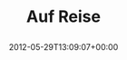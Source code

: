 ---
retweeted: false
source: <a href="http://twitter.com/#!/download/ipad" rel="nofollow">Twitter for iPad</a>
entities:
  user_mentions: []
  urls: []
  symbols: []
  media:
  - expanded_url: https://twitter.com/bascht/status/207458544239390720/photo/1
    indices:
    - '10'
    - '30'
    url: http://t.co/BlOIDa9B
    media_url: http://pbs.twimg.com/media/AuEKcmNCMAArWNZ.jpg
    id_str: '207458544243585024'
    id: '207458544243585024'
    media_url_https: https://pbs.twimg.com/media/AuEKcmNCMAArWNZ.jpg
    sizes:
      large:
        w: '1530'
        h: '2048'
        resize: fit
      small:
        w: '508'
        h: '680'
        resize: fit
      thumb:
        w: '150'
        h: '150'
        resize: crop
      medium:
        w: '896'
        h: '1200'
        resize: fit
    type: photo
    display_url: pic.twitter.com/BlOIDa9B
  hashtags: []
display_text_range:
- '0'
- '30'
favorite_count: '0'
id_str: '207458544239390720'
truncated: false
retweet_count: '0'
id: '207458544239390720'
possibly_sensitive: false
created_at: Tue May 29 13:09:07 +0000 2012
favorited: false
full_text: Auf Reise
lang: de
extended_entities:
  media:
  - expanded_url: https://twitter.com/bascht/status/207458544239390720/photo/1
    indices:
    - '10'
    - '30'
    url: http://t.co/BlOIDa9B
    media_url: http://pbs.twimg.com/media/AuEKcmNCMAArWNZ.jpg
    id_str: '207458544243585024'
    id: '207458544243585024'
    media_url_https: https://pbs.twimg.com/media/AuEKcmNCMAArWNZ.jpg
    sizes:
      large:
        w: '1530'
        h: '2048'
        resize: fit
      small:
        w: '508'
        h: '680'
        resize: fit
      thumb:
        w: '150'
        h: '150'
        resize: crop
      medium:
        w: '896'
        h: '1200'
        resize: fit
    type: photo
    display_url: pic.twitter.com/BlOIDa9B
tags:
- pesos/twitter
date: '2012-05-29T13:09:07+00:00'
src: https://twitter.com/bascht/status/207458544239390720
original_url: https://twitter.com/bascht/status/207458544239390720
type: twitter_tweet
media_url: https://img.bascht.com/twitter/pbs.twimg.com/media/AuEKcmNCMAArWNZ.jpg
text: Auf Reise
title: 'Auf Reise

  '

---